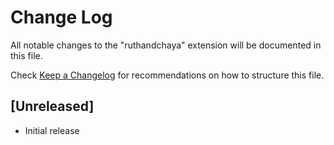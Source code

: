 # Change Log

All notable changes to the "ruthandchaya" extension will be documented in this file.

Check [Keep a Changelog](http://keepachangelog.com/) for recommendations on how to structure this file.

## [Unreleased]

- Initial release
